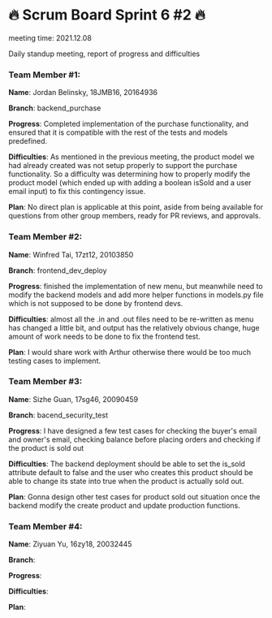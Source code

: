 # 🔥 Scrum Board Sprint 6 #2 🔥
meeting time: 2021.12.08

Daily standup meeting, report of progress and difficulties


### Team Member #1:

**Name**:
Jordan Belinsky, 18JMB16, 20164936

**Branch**:
backend_purchase

**Progress**:
Completed implementation of the purchase functionality, and ensured that it is compatible with the rest of the tests and models predefined.

**Difficulties**:
As mentioned in the previous meeting, the product model we had already created was not setup properly to support the purchase functionality. So a difficulty was determining how to properly modify the product model (which ended up with adding a boolean isSold and a user email input) to fix this contingency issue.

**Plan**:
No direct plan is applicable at this point, aside from being available for questions from other group members, ready for PR reviews, and approvals.


### Team Member #2:

**Name**:
Winfred Tai, 17zt12, 20103850

**Branch**:
frontend_dev_deploy

**Progress**:
finished the implementation of new menu, but meanwhile need to modify the backend models and add more helper functions in models.py file which is not supposed to be done by frontend devs.

**Difficulties**:
almost all the .in and .out files need to be re-written as menu has changed a little bit, and output has the relatively obvious change, huge amount of work needs to be done to fix the frontend test. 

**Plan**:
I would share work with Arthur otherwise there would be too much testing cases to implement.
### Team Member #3:

**Name**:
Sizhe Guan, 17sg46, 20090459

**Branch**:
bacend_security_test

**Progress**:
I have designed a few test cases for checking the buyer's email and owner's email, checking balance before placing orders and 
checking if the product is sold out

**Difficulties**:
The backend deployment should be able to set the is_sold attribute default to false and the user who creates this product should be able to change its state into true when the product is actually sold out. 

**Plan**:
Gonna design other test cases for product sold out situation once the backend modify the create product and update production functions.


### Team Member #4:

**Name**:
Ziyuan Yu, 16zy18, 20032445

**Branch**:


**Progress**:


**Difficulties**:


**Plan**:




